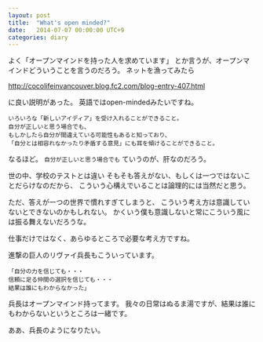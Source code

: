 ```yaml
---
layout: post
title:  "What's open minded?"
date:   2014-07-07 00:00:00 UTC+9
categories: diary
---
```


よく「オープンマインドを持った人を求めています」
とか言うが、オープンマインドどういうことを言うのだろう。
ネットを漁ってみたら

http://cocolifeinvancouver.blog.fc2.com/blog-entry-407.html

に良い説明があった。
英語ではopen-mindedみたいですね。

```
いろいろな「新しいアイディア」を受け入れることができること。
自分が正しいと思う場合でも、
もしかしたら自分が間違えている可能性もあると知っており、
「自分とは相容れなかったり矛盾する意見」にも耳を傾けることができること。
```

なるほど。
`自分が正しいと思う場合でも`
ていうのが、肝なのだろう。


世の中、学校のテストとは違い
そもそも答えがない、もしくは一つではないことだらけなのだから、
こういう心構えでいることは論理的には当然だと思う。

ただ、答えが一つの世界で慣れすぎてしまうと、
こういう考え方は意識していないとできないのかもしれない。
かくいう僕も意識しないと常にこういう風には振る舞えないだろうな。

仕事だけではなく、あらゆるところで必要な考え方ですね。

進撃の巨人のリヴァイ兵長もこういっています。
```
「自分の力を信じても・・・
信頼に足る仲間の選択を信じても・・・
結果は誰にもわからなかった」
```

兵長はオープンマインド持ってます。
我々の日常はぬるま湯ですが、結果は誰にもわからないというところは一緒です。

ああ、兵長のようになりたい。
